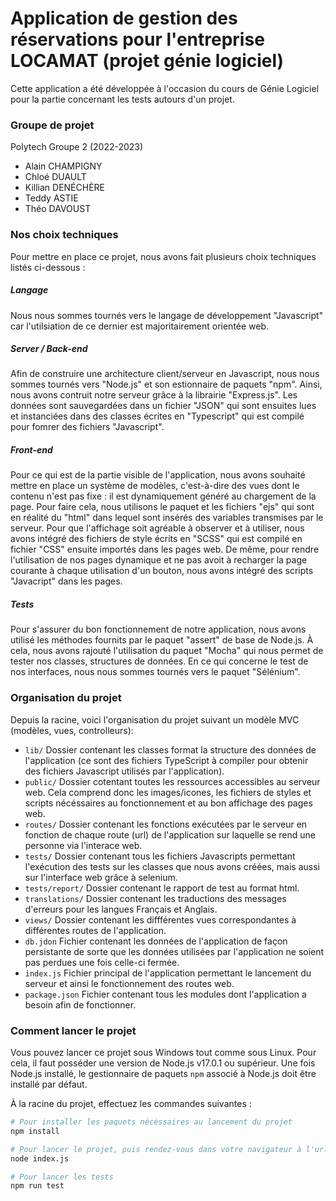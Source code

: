 # Application de gestion des réservations pour l'entreprise LOCAMAT (projet génie logiciel)
Cette application a été développée à l'occasion du cours de Génie Logiciel pour la partie concernant les tests autours d'un projet.

### Groupe de projet
Polytech Groupe 2 (2022-2023)
- Alain CHAMPIGNY
- Chloé DUAULT
- Killian DENÉCHÈRE
- Teddy ASTIE
- Théo DAVOUST

### Nos choix techniques
Pour mettre en place ce projet, nous avons fait plusieurs choix techniques listés ci-dessous :

##### Langage
Nous nous sommes tournés vers le langage de développement "Javascript" car l'utilsiation de ce dernier est majoritairement orientée web.
##### Server / Back-end
Afin de construire une architecture client/serveur en Javascript, nous nous sommes tournés vers "Node.js" et son estionnaire de paquets "npm".
Ainsi, nous avons contruit notre serveur grâce à la librairie "Express.js".
Les données sont sauvegardées dans un fichier "JSON" qui sont ensuites lues et instanciées dans des classes écrites en "Typescript" qui est compilé pour fomrer des fichiers "Javascript".
##### Front-end
Pour ce qui est de la partie visible de l'application, nous avons souhaité mettre en place un système de modèles, c'est-à-dire des vues dont le contenu n'est pas fixe : il est dynamiquement généré au chargement de la page.
Pour faire cela, nous utilisons le paquet et les fichiers "ejs" qui sont en réalité du "html" dans lequel sont insérés des variables transmises par le serveur.
Pour que l'affichage soit agréable à observer et à utiliser, nous avons intégré des fichiers de style écrits en "SCSS" qui est compilé en fichier "CSS" ensuite importés dans les pages web.
De même, pour rendre l'utilisation de nos pages dynamique et ne pas avoit à recharger la page courante à chaque utilisation d'un bouton, nous avons intégré des scripts "Javacript" dans les pages.
##### Tests
Pour s'assurer du bon fonctionnement de notre application, nous avons utilisé les méthodes fournits par le paquet "assert" de base de Node.js.
À cela, nous avons rajouté l'utilisation du paquet "Mocha" qui nous permet de tester nos classes, structures de données.
En ce qui concerne le test de nos interfaces, nous nous sommes tournés vers le paquet "Sélénium".

### Organisation du projet
Depuis la racine, voici l'organisation du projet suivant un modèle MVC (modèles, vues, controlleurs):
- `lib/` Dossier contenant les classes format la structure des données de l'application (ce sont des fichiers TypeScript à compiler pour obtenir des fichiers Javascript utilisés par l'application).
- `public/` Dossier cotentant toutes les ressources accessibles au serveur web. Cela comprend donc les images/icones, les fichiers de styles et scripts nécéssaires au fonctionnement et au bon affichage des pages web. 
- `routes/` Dossier contenant les fonctions exécutées par le serveur en fonction de chaque route (url) de l'application sur laquelle se rend une personne via l'interace web.
- `tests/` Dossier contenant tous les fichiers Javascripts permettant l'exécution des tests sur les classes que nous avons créées, mais aussi sur l'interface web grâce à selenium.
- `tests/report/` Dossier contenant le rapport de test au format html.
- `translations/` Dossier contenant les traductions des messages d'erreurs pour les langues Français et Anglais.
- `views/` Dossier contenant les diffférentes vues correspondantes à différentes routes de l'application.
- `db.jdon` Fichier contenant les données de l'application de façon persistante de sorte que les données utilisées par l'application ne soient pas perdues une fois celle-ci fermée.
- `index.js` Fichier principal de l'application permettant le lancement du serveur et ainsi le fonctionnement des routes web.
- `package.json` Fichier contenant tous les modules dont l'application a besoin afin de fonctionner. 


### Comment lancer le projet
Vous pouvez lancer ce projet sous Windows tout comme sous Linux.
Pour cela, il faut posséder une version de Node.js v17.0.1 ou supérieur.
Une fois Node.js installé, le gestionnaire de paquets `npm` associé à Node.js doit être installé par défaut.

À la racine du projet, effectuez les commandes suivantes :
```bash
# Pour installer les paquets nécéssaires au lancement du projet
npm install

# Pour lancer le projet, puis rendez-vous dans votre navigateur à l'url http://localhost:5000
node index.js

# Pour lancer les tests
npm run test 
```
